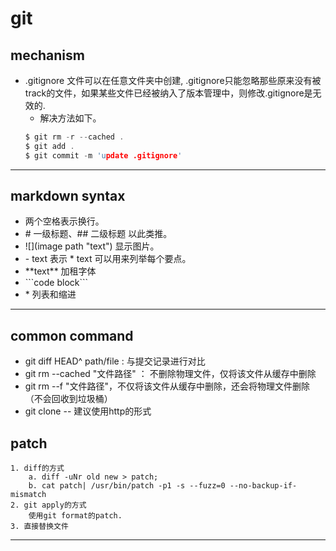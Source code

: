 # git
## mechanism
- .gitignore 文件可以在任意文件夹中创建, .gitignore只能忽略那些原来没有被track的文件，如果某些文件已经被纳入了版本管理中，则修改.gitignore是无效的. 
   - 解决方法如下。  
	```c
	$ git rm -r --cached .  
	$ git add .
	$ git commit -m 'update .gitignore'	  
	```

---
## markdown syntax  
- 两个空格表示换行。  
- \# 一级标题、## 二级标题 以此类推。
- !\[](image path "text") 显示图片。  
- \- text 表示 * text 可以用来列举每个要点。  
- \*\*text** 加租字体  
- \```code block```
- \* 列表和缩进

---
## common command
- git diff HEAD^ path/file : 与提交记录进行对比
- git rm --cached "文件路径" ： 不删除物理文件，仅将该文件从缓存中删除
- git rm --f  "文件路径"，不仅将该文件从缓存中删除，还会将物理文件删除（不会回收到垃圾桶）
- git clone -- 建议使用http的形式

## patch
	1. diff的方式
		a. diff -uNr old new > patch;
		b. cat patch| /usr/bin/patch -p1 -s --fuzz=0 --no-backup-if-mismatch
	2. git apply的方式
		使用git format的patch.
	3. 直接替换文件  
---